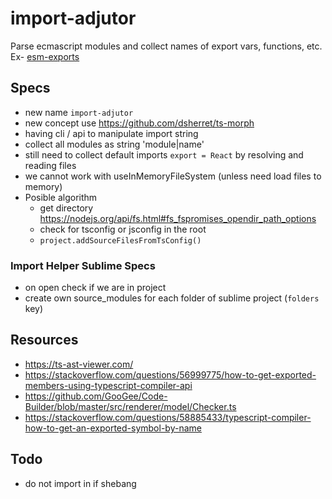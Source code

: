 # import-adjutor

Parse ecmascript modules and collect names of export vars, functions, etc.  
Ex- [esm-exports](https://github.com/unlight/esm-exports)

## Specs

-   new name `import-adjutor`
-   new concept use https://github.com/dsherret/ts-morph
-   having cli / api to manipulate import string
-   collect all modules as string 'module|name'
-   still need to collect default imports `export = React` by resolving and reading files
-   we cannot work with useInMemoryFileSystem (unless need load files to memory)
-   Posible algorithm
    -   get directory https://nodejs.org/api/fs.html#fs_fspromises_opendir_path_options
    -   check for tsconfig or jsconfig in the root
    -   `project.addSourceFilesFromTsConfig()`

### Import Helper Sublime Specs

-   on open check if we are in project
-   create own source_modules for each folder of sublime project (`folders` key)

## Resources

-   https://ts-ast-viewer.com/
-   https://stackoverflow.com/questions/56999775/how-to-get-exported-members-using-typescript-compiler-api
-   https://github.com/GooGee/Code-Builder/blob/master/src/renderer/model/Checker.ts
-   https://stackoverflow.com/questions/58885433/typescript-compiler-how-to-get-an-exported-symbol-by-name

## Todo

-   do not import in if shebang
